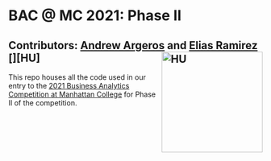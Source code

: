 # BAC @ MC 2021: Phase II

## Contributors: [Andrew Argeros](https://www.linkedin.com/in/andrewargeros/) and [Elias Ramirez](https://www.linkedin.com/in/elias-ramirez-366881202/) [<img align="right" alt="HU" width="200px" src="https://www.collegeconsensus.com/wp-content/uploads/2020/05/Hamline-University-logo.png" />][HU]

This repo houses all the code used in our entry to the [2021 Business Analytics Competition at Manhattan College](https://manhattan.edu/academics/schools-and-departments/school-of-business/business-analytics-competition/index.php) for Phase II of the competition.
